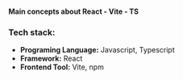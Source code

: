 #### Main concepts about React - Vite - TS

### Tech stack:

- **Programing Language:** Javascript, Typescript
- **Framework:** React
- **Frontend Tool:** Vite, npm
